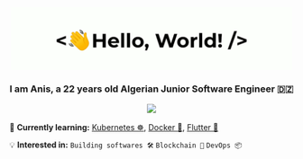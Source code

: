 <div align="center">
    <img src="assets/greetings.gif" align="center" height="" width="500" />
</div>

### <div align="center" width="200">I am Anis, a 22 years old Algerian Junior Software Engineer 🇩🇿</div>

<p align="center">
    <a href="sahedanis2018@gmail.com">
        <img src="https://img.shields.io/badge/mail-%23ff4343.svg?&style=for-the-badge&logo=gmail&logoColor=white" />
    </a>
</p>

🧠 **Currently learning:** [Kubernetes ☸](https://kubernetes.io/), [Docker 🐳](https://www.docker.com/), [Flutter 📱](https://flutter.dev/)

💡 **Interested in:** `Building softwares 🛠` `Blockchain 🚀` `DevOps 📦`
